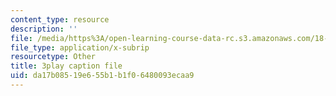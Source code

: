 ```yaml
---
content_type: resource
description: ''
file: /media/https%3A/open-learning-course-data-rc.s3.amazonaws.com/18-217-graph-theory-and-additive-combinatorics-fall-2019/da17b08519e655b1b1f06480093ecaa9_YAo1sd4kuOQ.vtt
file_type: application/x-subrip
resourcetype: Other
title: 3play caption file
uid: da17b085-19e6-55b1-b1f0-6480093ecaa9
---
```

